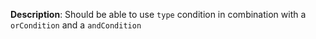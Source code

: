 __Description__: Should be able to use `type` condition in combination with a `orCondition` and a `andCondition`
